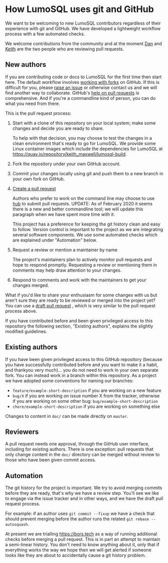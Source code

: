 # How LumoSQL uses git and GitHub

We want to be welcoming to new LumoSQL contributors regardless of their
experience with git and GitHub. We have developed a lightweight workflow
process with a few automated checks.

We welcome contributions from the community and at the moment
[Dan](https://github.com/danshearer) and [Keith](https://github.com/maxwell-k/)
are the two people who are reviewing pull requests.

## New authors

If you are contributing code or docs to LumoSQL for the first time then start here. 
The default workflow involves [working with forks] on GitHub. If
this is difficult for you, please [raise an issue] or otherwise contact us and we
will find another way to collaborate. GitHub's [help on pull requests] is
comprehensive. And if you're a commandline kind of person, you can do what you need
from there.

This is the pull request process:

1. Start with a clone of this repository on your local system; make some changes
   and decide you are ready to share.

   To help with that decision, you may choose to test the changes in a clean
   environment that's ready to go for LumoSQL. We provide some Linux container
   images which include the dependencies for LumoSQL at
   <https://quay.io/repository/keith_maxwell/lumosql-build>.

2. Fork the repository under your own GitHub account. 

3. Commit your changes locally using git and push them to a new branch in your
   own fork on GitHub.

4. [Create a pull request]

   Authors who prefer to work on the command line may choose to use
   [hub](https://github.com/github/hub) to submit pull requests. UPDATE: As of February 2020
   it seems there is a new and better commandline tool; we will update this paragraph
   when we have spent more time with it.

   This project has a preference for keeping the git history clean and easy to
   follow. Version control is important to the project as we are integrating
   several software components. We use some automated checks which are explained
   under "Automation" below.

5. Request a review or mention a maintainer by name

   The project's maintainers plan to actively monitor pull requests and hope to
   respond promptly. Requesting a review or mentioning them in comments may help
   draw attention to your changes.

6. Respond to comments and work with the maintainers to get your changes merged.

What if you'd like to share your enthusiasm for some changes with us but aren't
sure they are ready to be reviewed or merged into the project yet? You can use
a [draft pull request] , which is very similar to the pull request process above.

If you have contributed before and been given privileged access to this
repository the following section, "Existing authors", explains the slightly
modified guidelines.

[help on pull requests]:
  https://help.github.com/en/github/collaborating-with-issues-and-pull-requests
[draft pull request]:
  https://help.github.com/en/github/collaborating-with-issues-and-pull-requests/about-pull-requests#draft-pull-requests
[working with forks]:
  https://help.github.com/en/github/collaborating-with-issues-and-pull-requests/working-with-forks
[create a pull request]:
  https://help.github.com/en/github/collaborating-with-issues-and-pull-requests/creating-a-pull-request
[raise an issue]:
  https://help.github.com/en/github/managing-your-work-on-github/creating-an-issue

## Existing authors

If you have been given privileged access to this GitHub repository (because you
have successfully contributed before and you want to make it a habit, and
thankyou very much)... you do not need to work in your own separate fork. You can
instead work in a branch within this repository. As a project we have adopted
some conventions for naming our branches:

- `feature/example-short-description` if you are working on a new feature
- `bug/X` if you are working on issue number X from the tracker, otherwise if
  you are working on some other bug: `bug/example-short-description`
- `chore/example-short-description` if you are working on something else

Changes to content in `doc/` can be made directly on `master`.

## Reviewers

A pull request needs one approval, through the GitHub user interface, including
for existing authors. There is one exception: pull requests that only change
content in the `doc/` directory can be merged without review to those who have
been given commit access.

## Automation

The git history for the project is important. We try to avoid merging commits
before they are ready, that's why we have a review step. You'll see we like to
engage via the issue tracker and in other ways, and we have the draft pull
request process.

For example: if an author uses `git commit --fixup` we have a check that should
prevent merging before the author runs the related `git rebase --autosquash`.

At present we are trialling https://bors.tech as a way of running additional
checks before merging a pull request. This is in part an attempt to maintain a
semi-linear history. You don't need to know anything about it, only that if 
everything works the way we hope then we will get alerted if someone looks like
they are about to accidentally cause a git history problem.
